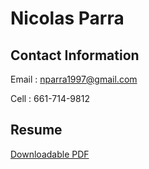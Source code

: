# Nicolas Parra

## Contact Information

Email : nparra1997@gmail.com

Cell : 661-714-9812

## Resume

[Downloadable PDF](Nicolas-Parra-Resume.pdf)
